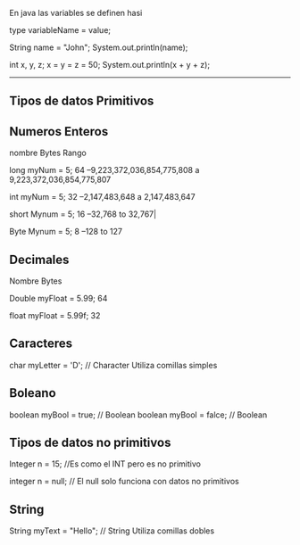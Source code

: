 

En java las variables se definen hasi

type variableName = value;




String name = "John";
System.out.println(name);



int x, y, z;
x = y = z = 50;
System.out.println(x + y + z);




--------------


Tipos de datos Primitivos
--------------------------------------------------------------------------------------------




Numeros Enteros
----------------

nombre                             Bytes                   Rango

long myNum = 5;              64                       –9,223,372,036,854,775,808 a                                                                                                                 9,223,372,036,854,775,807 

int myNum = 5;                 32                        –2,147,483,648 a 2,147,483,647

short Mynum = 5;             16                       –32,768 to 32,767|

Byte Mynum = 5;               8                        –128 to 127



Decimales
----------------------------

Nombre                                        Bytes

Double  myFloat  = 5.99;              64

float myFloat = 5.99f;                    32   


Caracteres
------------------------------

char myLetter = 'D';         // Character Utiliza comillas simples


Boleano
------------------------------

boolean myBool = true;       // Boolean
boolean myBool = falce;       // Boolean











Tipos de datos no primitivos
----------------------------------------------------------------------------------------------------------


Integer n = 15; //Es como el INT pero es no primitivo



integer n = null; // El null solo funciona con datos no primitivos



String
------------------------------

String myText = "Hello";     // String Utiliza comillas dobles




